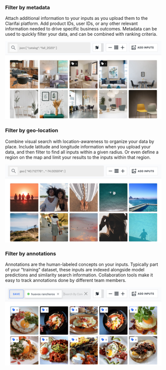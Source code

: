 ### Filter by metadata

Attach additional information to your inputs as you upload them to the Clarifai platform. Add product IDs, user IDs, or any other relevant information needed to drive specific business outcomes. Metadata can be used to quickly filter your data, and can be combined with ranking criteria.

![image](/images/filter_by_metadata.jpg)

### Filter by geo-location

Combine visual search with location-awareness to organize your data by place. Include latitude and longitude information when you upload your data, and then filter to find all inputs within a given radius. Or even define a region on the map and limit your results to the inputs within that region.

![image](/images/filter_by_geolocation.jpg)

### Filter by annotations

Annotations are the human-labeled concepts on your inputs. Typically part of your "training" dataset, these inputs are indexed alongside model predictions and similarity search information. Collaboration tools make it easy to track annotations done by different team members.

![image](/images/filter_by_annotations.jpg)
